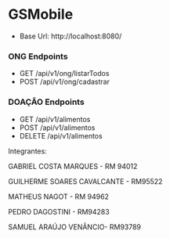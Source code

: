 # GSMobile
- Base Url: http://localhost:8080/
### ONG Endpoints
- GET /api/v1/ong/listarTodos
- POST /api/v1/ong/cadastrar

### DOAÇÃO Endpoints
- GET /api/v1/alimentos
- POST /api/v1/alimentos
- DELETE /api/v1/alimentos


Integrantes:

GABRIEL COSTA MARQUES - RM 94012

GUILHERME SOARES CAVALCANTE - RM95522

MATHEUS NAGOT - RM 94962

PEDRO DAGOSTINI - RM94283

SAMUEL ARAÚJO VENÂNCIO- RM93789
